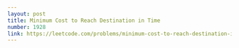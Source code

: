 ```yaml
---
layout: post
title: Minimum Cost to Reach Destination in Time
number: 1928
link: https://leetcode.com/problems/minimum-cost-to-reach-destination-in-time
---
```

